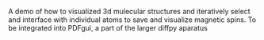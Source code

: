 A demo of how to visualized 3d mulecular structures and iteratively select and interface with individual atoms to save and visualize magnetic spins.  To be integrated into PDFgui, a part of the larger diffpy aparatus
